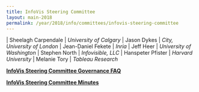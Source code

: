 ```yaml
---
title: InfoVis Steering Committee
layout: main-2018
permalink: /year/2018/info/committees/infovis-steering-committee
---
```


| Sheelagh Carpendale	| *University of Calgary*
| Jason Dykes	| *City, University of London*
| Jean-Daniel Fekete	| *Inria*
| Jeff Heer	| *University of Washington*
| Stephen North	| *Infovisible, LLC*
| Hanspeter Pfister	| *Harvard University*
| Melanie Tory	| *Tableau Research*

**[InfoVis Steering Committee Governance FAQ](/attachments/InfoVis_SC_Policies_FAQ.pdf)**

**[InfoVis Steering Committee Minutes](/governance/infovis-steering-committee/minutes)**

